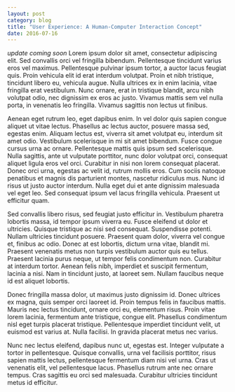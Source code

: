 ```yaml
---
layout: post
category: blog
title: "User Experience: A Human-Computer Interaction Concept"
date: 2016-07-16
---
```

*update coming soon*
Lorem ipsum dolor sit amet, consectetur adipiscing elit. Sed convallis orci vel fringilla bibendum. Pellentesque tincidunt varius eros vel maximus. Pellentesque pulvinar ipsum tortor, a auctor lacus feugiat quis. Proin vehicula elit id erat interdum volutpat. Proin et nibh tristique, tincidunt libero eu, vehicula augue. Nulla ultrices ex in enim lacinia, vitae fringilla erat vestibulum. Nunc ornare, erat in tristique blandit, arcu nibh volutpat odio, nec dignissim ex eros ac justo. Vivamus mattis sem vel nulla porta, in venenatis leo fringilla. Vivamus sagittis non lectus ut finibus.

Aenean eget rutrum leo, eget dapibus enim. In vel dolor quis sapien congue aliquet ut vitae lectus. Phasellus ac lectus auctor, posuere massa sed, egestas enim. Aliquam lectus est, viverra sit amet volutpat eu, interdum sit amet odio. Vestibulum scelerisque in mi sit amet bibendum. Fusce congue cursus urna ac ornare. Pellentesque mattis quis ipsum sed scelerisque. Nulla sagittis, ante ut vulputate porttitor, nunc dolor volutpat orci, consequat aliquet ligula eros vel orci. Curabitur in nisi non lorem consequat placerat. Donec orci urna, egestas ac velit id, rutrum mollis eros. Cum sociis natoque penatibus et magnis dis parturient montes, nascetur ridiculus mus. Nunc id risus ut justo auctor interdum. Nulla eget dui et ante dignissim malesuada vel eget leo. Sed consequat ipsum vel lacus fringilla vehicula. Praesent ut efficitur quam.

Sed convallis libero risus, sed feugiat justo efficitur in. Vestibulum pharetra lobortis massa, id tempor ipsum viverra eu. Fusce eleifend ut dolor et ultricies. Quisque tristique ac nisi sed consequat. Suspendisse potenti. Nullam ultricies tincidunt posuere. Praesent quam dolor, viverra vel congue et, finibus ac odio. Donec at est lobortis, dictum urna vitae, blandit mi. Praesent venenatis metus non turpis vestibulum auctor quis eu tellus. Praesent lacinia purus neque, ut tempor felis condimentum non. Curabitur at interdum tortor. Aenean felis nibh, imperdiet et suscipit fermentum, lacinia a nisi. Nam in tincidunt justo, at laoreet sem. Nullam faucibus neque id est aliquet lobortis.

Donec fringilla massa dolor, ut maximus justo dignissim id. Donec ultrices ex magna, quis semper orci laoreet id. Proin tempus felis in faucibus mattis. Mauris nec lectus tincidunt, ornare orci eu, elementum risus. Proin vitae lorem lacinia, fermentum ante tristique, congue elit. Phasellus condimentum nisl eget turpis placerat tristique. Pellentesque imperdiet tincidunt velit, ut euismod est varius at. Nulla facilisi. In gravida placerat metus nec varius.

Nunc nec lectus eleifend, dapibus nunc ut, egestas est. Integer vulputate a tortor in pellentesque. Quisque convallis, urna vel facilisis porttitor, risus sapien mattis lectus, pellentesque fermentum diam nisi vel urna. Cras ut venenatis elit, vel pellentesque lacus. Phasellus rutrum ante nec ornare tempus. Cras sagittis eu orci sed malesuada. Curabitur ultricies tincidunt metus id efficitur.